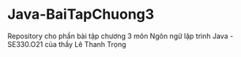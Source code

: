 # Java-BaiTapChuong3
Repository cho phần bài tập chương 3 môn Ngôn ngữ lập trình Java - SE330.O21 của thầy Lê Thanh Trọng
